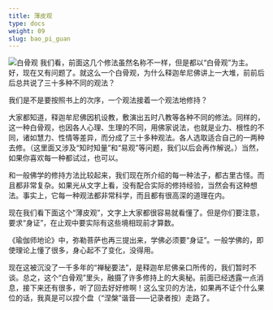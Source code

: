 ```yaml
---
title: 薄皮观
type: docs
weight: 09
slug: bao_pi_guan
---
```


![白骨观](/bgg.png "白骨观")
我们看，前面这几个修法虽然名称不一样，但是都以“白骨观”为主。好，现在又有问题了。就这么一个白骨观，为什么释迦牟尼佛讲上一大堆，前前后后总共说了三十多种不同的观法？

我们是不是要按照书上的次序，一个观法接着一个观法地修持？

大家都知道，释迦牟尼佛因机设教，敷演出五时八教等各种不同的修法。同样的，这一种白骨观，也因各人心理、生理的不同，用佛家说法，也就是业力、根性的不同，诸如慧力、性情等差异，而分成了三十多种观法。各人选取适合自己的一两种去修。（这里面又涉及“知时知量”和“易观”等问题，我们以后会再作解说。）当然，如果你喜欢每一种都试过，也可以。

和一般佛学的修持方法比较起来，我们现在所介绍的每一种法子，都古里古怪。而且都非常复杂。如果光从文字上看，没有配合实际的修持经验，当然会有这种想法。事实上，它每一种观法都非常科学，而且都有很高深的道理在内。

现在我们看下面这个“薄皮观”，文字上大家都很容易就看懂了。但是你们要注意，要求“身证”，在止观中要实际有这些境相现前才算数。

《瑜伽师地论》中，弥勒菩萨也再三提出来，学佛必须要“身证”。一般学佛的，即使理论上懂了很多，身心起不了变化，没得用。

现在这被沉没了一千多年的“禅秘要法”，是释迦牟尼佛亲口所传的，我们暂时不谈。总之，这个“白骨观”里头，融摄了许多修持上的大奥秘。前面已经透露一点消息，接下来还有很多，听了回去好好修啊！这么宝贝的方法，如果再不证个什么果位的话，我真是可以捏个盘（“涅槃”谐音——记录者按）走路了。